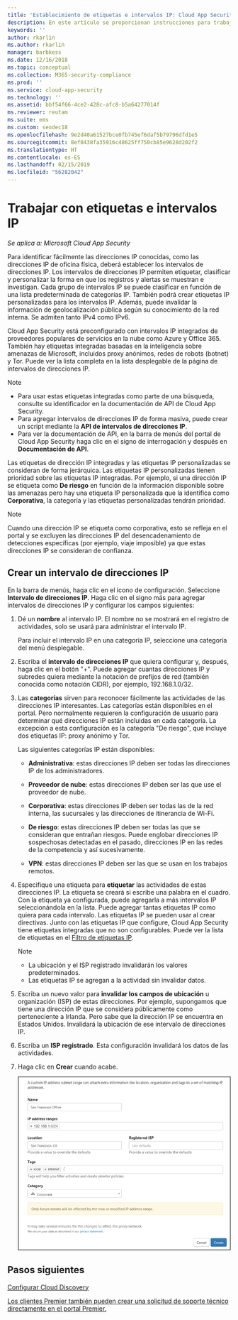```yaml
---
title: 'Establecimiento de etiquetas e intervalos IP: Cloud App Security | Microsoft Docs'
description: En este artículo se proporcionan instrucciones para trabajar con etiquetas IP y categorías IP.
keywords: ''
author: rkarlin
ms.author: rkarlin
manager: barbkess
ms.date: 12/16/2018
ms.topic: conceptual
ms.collection: M365-security-compliance
ms.prod: ''
ms.service: cloud-app-security
ms.technology: ''
ms.assetid: bbf54f66-4ce2-428c-afc8-b5a64277014f
ms.reviewer: reutam
ms.suite: ems
ms.custom: seodec18
ms.openlocfilehash: 9e2d40a61527bce0fb745ef6daf5b79796dfd1e5
ms.sourcegitcommit: 8ef0438fa35916c48625ff750cb85e9628d202f2
ms.translationtype: HT
ms.contentlocale: es-ES
ms.lasthandoff: 02/15/2019
ms.locfileid: "56282042"
---
```

#  <a name="IPtagsandRanges"></a> Trabajar con etiquetas e intervalos IP

*Se aplica a: Microsoft Cloud App Security*

Para identificar fácilmente las direcciones IP conocidas, como las direcciones IP de oficina física, deberá establecer los intervalos de direcciones IP. Los intervalos de direcciones IP permiten etiquetar, clasificar y personalizar la forma en que los registros y alertas se muestran e investigan. Cada grupo de intervalos IP se puede clasificar en función de una lista predeterminada de categorías IP. También podrá crear etiquetas IP personalizadas para los intervalos IP. Además, puede invalidar la información de geolocalización pública según su conocimiento de la red interna. Se admiten tanto IPv4 como IPv6. 

Cloud App Security está preconfigurado con intervalos IP integrados de proveedores populares de servicios en la nube como Azure y Office 365. También hay etiquetas integradas basadas en la inteligencia sobre amenazas de Microsoft, incluidos proxy anónimos, redes de robots (botnet) y Tor. Puede ver la lista completa en la lista desplegable de la página de intervalos de direcciones IP.

> [!NOTE]
> - Para usar estas etiquetas integradas como parte de una búsqueda, consulte su identificador en la documentación de API de Cloud App Security. 
> - Para agregar intervalos de direcciones IP de forma masiva, puede crear un script mediante la **API de intervalos de direcciones IP**. 
> - Para ver la documentación de API, en la barra de menús del portal de Cloud App Security haga clic en el signo de interrogación y después en **Documentación de API**.


Las etiquetas de dirección IP integradas y las etiquetas IP personalizadas se consideran de forma jerárquica. Las etiquetas IP personalizadas tienen prioridad sobre las etiquetas IP integradas. Por ejemplo, si una dirección IP se etiqueta como **De riesgo** en función de la información disponible sobre las amenazas pero hay una etiqueta IP personalizada que la identifica como **Corporativa**, la categoría y las etiquetas personalizadas tendrán prioridad.

>[!NOTE]
> Cuando una dirección IP se etiqueta como corporativa, esto se refleja en el portal y se excluyen las direcciones IP del desencadenamiento de detecciones específicas (por ejemplo, viaje imposible) ya que estas direcciones IP se consideran de confianza.
>


## <a name="create-an-ip-address-range"></a>Crear un intervalo de direcciones IP 

En la barra de menús, haga clic en el icono de configuración. Seleccione **Intervalo de direcciones IP**. Haga clic en el signo más para agregar intervalos de direcciones IP y configurar los campos siguientes:  

  
1. Dé un **nombre** al intervalo IP. El nombre no se mostrará en el registro de actividades, solo se usará para administrar el intervalo IP.  
  
     Para incluir el intervalo IP en una categoría IP, seleccione una categoría del menú desplegable.  
  
2. Escriba el **intervalo de direcciones IP** que quiera configurar y, después, haga clic en el botón "+". Puede agregar cuantas direcciones IP y subredes quiera mediante la notación de prefijos de red (también conocida como notación CIDR), por ejemplo, 192.168.1.0/32.  
  
3. Las **categorías** sirven para reconocer fácilmente las actividades de las direcciones IP interesantes. Las categorías están disponibles en el portal. Pero normalmente requieren la configuración de usuario para determinar qué direcciones IP están incluidas en cada categoría. La excepción a esta configuración es la categoría "De riesgo", que incluye dos etiquetas IP: proxy anónimo y Tor.  
  
     Las siguientes categorías IP están disponibles:  
  
    - **Administrativa**: estas direcciones IP deben ser todas las direcciones IP de los administradores.  
  
    - **Proveedor de nube**: estas direcciones IP deben ser las que use el proveedor de nube.
  
    - **Corporativa**: estas direcciones IP deben ser todas las de la red interna, las sucursales y las direcciones de itinerancia de Wi-Fi.  
  
    - **De riesgo**: estas direcciones IP deben ser todas las que se consideran que entrañan riesgos. Puede englobar direcciones IP sospechosas detectadas en el pasado, direcciones IP en las redes de la competencia y así sucesivamente.  
  
    - **VPN**: estas direcciones IP deben ser las que se usan en los trabajos remotos.
  
4. Especifique una etiqueta para **etiquetar** las actividades de estas direcciones IP. La etiqueta se creará si escribe una palabra en el cuadro. Con la etiqueta ya configurada, puede agregarla a más intervalos IP seleccionándola en la lista. Puede agregar tantas etiquetas IP como quiera para cada intervalo. Las etiquetas IP se pueden usar al crear directivas.  Junto con las etiquetas IP que configure, Cloud App Security tiene etiquetas integradas que no son configurables. Puede ver la lista de etiquetas en el [Filtro de etiquetas IP](activity-filters.md).  
    > [!NOTE]  
    > - La ubicación y el ISP registrado invalidarán los valores predeterminados.
    > - Las etiquetas IP se agregan a la actividad sin invalidar datos.

5. Escriba un nuevo valor para **invalidar los campos de ubicación** u organización (ISP) de estas direcciones. Por ejemplo, supongamos que tiene una dirección IP que se considera públicamente como perteneciente a Irlanda. Pero sabe que la dirección IP se encuentra en Estados Unidos. Invalidará la ubicación de ese intervalo de direcciones IP.  
  
6. Escriba un **ISP registrado**. Esta configuración invalidará los datos de las actividades.  
 
7. Haga clic en **Crear** cuando acabe.  
  
     ![nuevo intervalo de direcciones IP](./media/newipaddress-range.png "nuevo intervalo de direcciones IP")  


## <a name="next-steps"></a>Pasos siguientes
[Configurar Cloud Discovery](set-up-cloud-discovery.md)   

[Los clientes Premier también pueden crear una solicitud de soporte técnico directamente en el portal Premier.](https://premier.microsoft.com/)  
  
  
